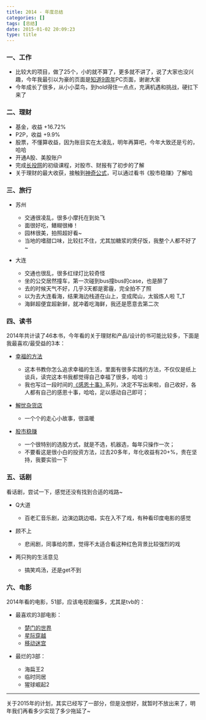 ```yaml
---
title: 2014 - 年度总结
categories: []
tags: [总结]
date: 2015-01-02 20:09:23
type: title
---
```


### 一、工作

*   比较大的项目，做了25个，小的就不算了，更多就不讲了，说了大家也没兴趣，今年我最引以为豪的页面是[知道9周年](http://zhidao.baidu.com/s/9-year/)PC页面，谢谢大家
*   今年成长了很多，从小小菜鸟，到hold得住一点点，充满机遇和挑战，硬扛下来了

### 二、理财

*   基金，收益 +16.72%
*   P2P，收益 +9.9%
*   股票，不懂算收益，因为账目实在太凌乱，明年再算吧，今年大致还是亏的，哈哈
*   开通A股、美股账户
*   完成[长投网](http://www.ichangtou.net/)的初级课程，对股市、财报有了初步的了解
*   关于理财的最大收获，接触到[神奇公式](http://www.magicformulainvesting.com)，可以通过看书《股市稳赚》了解哈

### 三、旅行

*   苏州

    *   交通很凌乱，很多小摩托在到处飞
    *   面很好吃，鳝糊很棒！
    *   园林很美，拍照超好看~
    *   当地的嗜甜口味，比较扛不住，尤其加糖浆的煲仔饭，我整个人都不好了~

*   大连

    *   交通也很乱，很多红绿灯比较奇怪
    *   坐的公交居然撞车，第一次碰到bus撞bus的case，也是醉了
    *   去的时候天气不好，几乎3天都是雾霾，完全拍不了照
    *   以为去大连看海，结果海边栈道在山上，变成爬山，太锻炼人啦 T_T
    *   海鲜超便宜超新鲜，就冲着吃海鲜，我还是愿意去第二次

### 四、读书

2014年共计读了46本书，今年看的关于理财和产品/设计的书可能比较多，下面是我最喜欢/最受益的3本：

*   [幸福的方法](http://book.douban.com/subject/20480823/)

    *   这本书教你怎么追求幸福的生活，里面有很多实践的方法，不仅仅是纸上谈兵，读完这本书我都觉得自己幸福了很多，哈哈 :)
    *   我也写过一段时间的[《感恩十事》](/2014/12/06/touching10/)系列，决定不写出来啦，自己收好，各人都有自己的感恩十事，哈哈，足以感动自己即可；

*   [解忧杂货店](http://book.douban.com/subject/25862578/)

    *   一个个的走心小故事，很温暖

*   [股市稳赚](http://book.douban.com/subject/2045899/)

    *   一个很特别的选股方式，就是不选，机器选，每年只操作一次；
    *   不要看这是很小白的投资方法，过去20多年，年化收益有20+%，贵在坚持，我要实验一下

### 五、话剧

看话剧，尝试一下，感觉还没有找到合适的戏路~

*   Q大道

    *   百老汇音乐剧，边演边跳边唱，实在入不了戏，有种看印度电影的感觉

*   顾不上

    *   悲闹剧，同事给的票，觉得不太适合看这种红色背景比较强烈的戏

*   两只狗的生活意见

    *   搞笑鸡汤，还是get不到

### 六、电影

2014年看的电影，51部，应该电视剧偏多，尤其是tvb的：

*   最喜欢的3部电影：

    *   [楚门的世界](http://movie.douban.com/subject/1292064/)
    *   [星际穿越](http://movie.douban.com/subject/1889243/)
    *   [移动迷宫](http://movie.douban.com/subject/21349345/)

*   最烂的3部：

    *   海扁王2
    *   临时同居
    *   猩球崛起2

* * *

关于2015年的计划，其实已经写了一部分，但是没想好，就暂时不放出来了，明年我们再看多少实现了多少拖延了~
